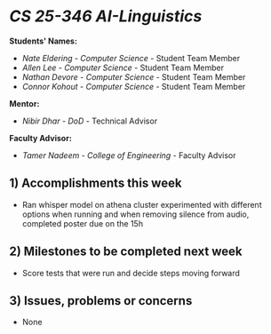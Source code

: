 # *CS 25-346 AI-Linguistics*

**Students' Names:**

- *Nate Eldering* - *Computer Science* - Student Team Member
- *Allen Lee*     - *Computer Science* - Student Team Member
- *Nathan Devore* - *Computer Science* - Student Team Member
- *Connor Kohout* - *Computer Science* - Student Team Member

**Mentor:**

- *Nibir Dhar*    - *DoD* - Technical Advisor

**Faculty Advisor:**

- *Tamer Nadeem* - *College of Engineering* - Faculty Advisor

## 1) Accomplishments this week ##
   - Ran whisper model on athena cluster experimented with different options when running and when removing silence from audio, completed poster due on the 15h

## 2) Milestones to be completed next week ##
   - Score tests that were run and decide steps moving forward

## 3) Issues, problems or concerns ##
   - None 